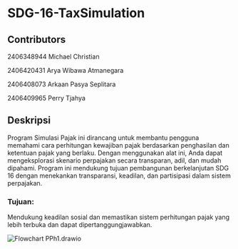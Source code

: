 # SDG-16-TaxSimulation
## Contributors

2406348944 Michael Christian

2406420431 Arya Wibawa Atmanegara

2406408073 Arkaan Pasya Seplitara

2406409965 Perry Tjahya
## Deskripsi
Program Simulasi Pajak ini dirancang untuk membantu pengguna memahami cara perhitungan kewajiban pajak berdasarkan penghasilan dan ketentuan pajak yang berlaku. Dengan menggunakan alat ini, Anda dapat mengeksplorasi skenario perpajakan secara transparan, adil, dan mudah dipahami. Program ini mendukung tujuan pembangunan berkelanjutan SDG 16 dengan menekankan transparansi, keadilan, dan partisipasi dalam sistem perpajakan.

### Tujuan:

Mendukung keadilan sosial dan memastikan sistem perhitungan pajak yang lebih terbuka dan dapat dipertanggungjawabkan.

![Flowchart PPh1.drawio](https://hackmd.io/_uploads/rywwk6Sfxe.png)
